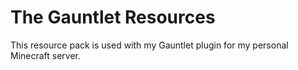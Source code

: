 # The Gauntlet Resources

This resource pack is used with my Gauntlet plugin for my personal Minecraft server.
